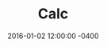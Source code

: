 ---
layout: post
title: "Calc"
description: "A working calculator."
preview: "A quick exercise to practice both my Javascript and CSS skills. I designed and coded a simple calculator on CodePen, which can perform basic addition, subtraction, multiplication, and division. A lot of work was put into making the calculator behave how the user would expect."
project-link: "https://codepen.io/manutastic/full/xwMvVd"
date:   2016-01-02 12:00:00 -0400
categories: project
image: calc.jpg
---